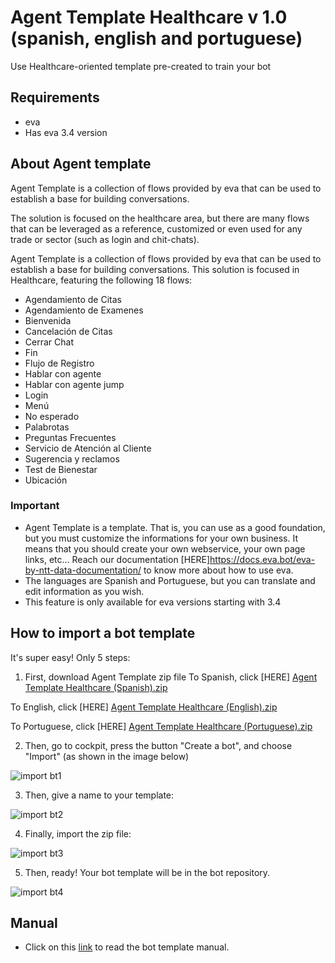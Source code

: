 # Agent Template Healthcare v 1.0 (spanish, english and portuguese)
Use Healthcare-oriented template pre-created to train your bot

## Requirements 
- eva
- Has eva 3.4 version

## About Agent template 
Agent Template is a collection of flows provided by eva that can be used to establish a base for building conversations.

The solution is focused on the healthcare area, but there are many flows that can be leveraged as a reference, customized or even used for any trade or sector (such as login and chit-chats).

Agent Template is a collection of flows provided by eva that can be used to establish a base for building conversations.
This solution is focused in Healthcare, featuring the following 18 flows:

- Agendamiento de Citas
- Agendamiento de Examenes
- Bienvenida
- Cancelación de Citas
- Cerrar Chat
- Fin
- Flujo de Registro
- Hablar con agente
- Hablar con agente jump
- Login
- Menú
- No esperado
- Palabrotas
- Preguntas Frecuentes
- Servicio de Atención al Cliente
- Sugerencia y reclamos
- Test de Bienestar
- Ubicación


### Important
- Agent Template is a template. That is, you can use as a good foundation, but you must customize the informations for your own business. It means that you should create your own webservice, your own page links, etc... Reach our documentation [HERE]https://docs.eva.bot/eva-by-ntt-data-documentation/ to know more about how to use eva.
- The languages are Spanish and Portuguese, but you can translate and edit information as you wish.
- This feature is only available for eva versions starting with 3.4

## How to import a bot template
It's super easy! Only 5 steps:
1) First, download Agent Template zip file 
To Spanish, click [HERE] [Agent Template Healthcare (Spanish).zip](https://github.com/eva-library/agent-template-healthcare/files/8482122/cff54559-fb65-4263-8d73-cafedef9bde7.zip)

To English, click [HERE] [Agent Template Healthcare (English).zip](https://github.com/eva-library/agent-template-healthcare/files/8978866/Agent.Template.Healthcare.English.zip)

To Portuguese, click [HERE] [Agent Template Healthcare (Portuguese).zip](https://github.com/eva-library/agent-template-healthcare/files/8482116/3d8b5778-6228-4ff4-8fa9-63a8096b9a57.zip)


2) Then, go to cockpit, press the button "Create a bot", and choose "Import" (as shown in the image below)

![import bt1](https://user-images.githubusercontent.com/80360505/131180457-0a7f111c-af7e-426a-9be6-82655f8ef21b.jpg)

3) Then, give a name to your template:

![import bt2](https://user-images.githubusercontent.com/80360505/131180529-fbf9ab64-cc4b-489b-ada3-e13cb8fce28a.jpg)

4) Finally, import the zip file:

![import bt3](https://user-images.githubusercontent.com/80360505/131180560-192f0cf7-f8c0-431b-bbca-0e30e5a13381.jpg)


5) Then, ready! Your bot template will be in the bot repository.

![import bt4](https://user-images.githubusercontent.com/80360505/131180623-d1ead3d5-0f2c-4925-8d91-d0799e2c617f.jpg)


## Manual
- Click on this [link](https://at.docs.eva.bot/) to read the bot template manual.

